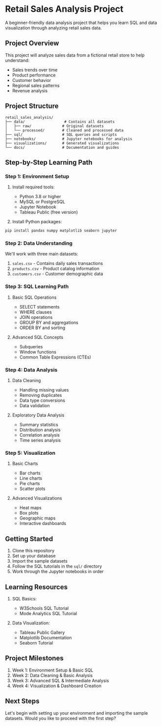 # Retail Sales Analysis Project

A beginner-friendly data analysis project that helps you learn SQL and data visualization through analyzing retail sales data.

## Project Overview

This project will analyze sales data from a fictional retail store to help understand:
- Sales trends over time
- Product performance
- Customer behavior
- Regional sales patterns
- Revenue analysis

## Project Structure
```
retail_sales_analysis/
├── data/                  # Contains all datasets
│   ├── raw/              # Original datasets
│   └── processed/        # Cleaned and processed data
├── sql/                  # SQL queries and scripts
├── notebooks/            # Jupyter notebooks for analysis
├── visualizations/       # Generated visualizations
└── docs/                 # Documentation and guides
```

## Step-by-Step Learning Path

### Step 1: Environment Setup
1. Install required tools:
   - Python 3.8 or higher
   - MySQL or PostgreSQL
   - Jupyter Notebook
   - Tableau Public (free version)

2. Install Python packages:
```bash
pip install pandas numpy matplotlib seaborn jupyter
```

### Step 2: Data Understanding
We'll work with three main datasets:
1. `sales.csv` - Contains daily sales transactions
2. `products.csv` - Product catalog information
3. `customers.csv` - Customer demographic data

### Step 3: SQL Learning Path
1. Basic SQL Operations
   - SELECT statements
   - WHERE clauses
   - JOIN operations
   - GROUP BY and aggregations
   - ORDER BY and sorting

2. Advanced SQL Concepts
   - Subqueries
   - Window functions
   - Common Table Expressions (CTEs)

### Step 4: Data Analysis
1. Data Cleaning
   - Handling missing values
   - Removing duplicates
   - Data type conversions
   - Data validation

2. Exploratory Data Analysis
   - Summary statistics
   - Distribution analysis
   - Correlation analysis
   - Time series analysis

### Step 5: Visualization
1. Basic Charts
   - Bar charts
   - Line charts
   - Pie charts
   - Scatter plots

2. Advanced Visualizations
   - Heat maps
   - Box plots
   - Geographic maps
   - Interactive dashboards

## Getting Started

1. Clone this repository
2. Set up your database
3. Import the sample datasets
4. Follow the SQL tutorials in the `sql/` directory
5. Work through the Jupyter notebooks in order

## Learning Resources

1. SQL Basics:
   - W3Schools SQL Tutorial
   - Mode Analytics SQL Tutorial

2. Data Visualization:
   - Tableau Public Gallery
   - Matplotlib Documentation
   - Seaborn Tutorial

## Project Milestones

1. Week 1: Environment Setup & Basic SQL
2. Week 2: Data Cleaning & Basic Analysis
3. Week 3: Advanced SQL & Intermediate Analysis
4. Week 4: Visualization & Dashboard Creation

## Next Steps

Let's begin with setting up your environment and importing the sample datasets. Would you like to proceed with the first step? 